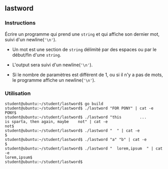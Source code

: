 ## lastword

### Instructions

Écrire un programme qui prend une `string` et qui affiche son dernier mot, suivi d'un newline(`'\n'`).

- Un mot est une section de `string` délimité par des espaces ou par le début/fin d'une `string`.

- L'output sera suivi d'un newline(`'\n'`).

- Si le nombre de paramètres est différent de 1, ou si il n'y a pas de mots, le programme affiche un newline(`'\n'`).

### Utilisation

```console
student@ubuntu:~/student/lastword$ go build
student@ubuntu:~/student/lastword$ ./lastword "FOR PONY" | cat -e
PONY$
student@ubuntu:~/student/lastword$ ./lastword "this        ...       is sparta, then again, maybe    not" | cat -e
not$
student@ubuntu:~/student/lastword$ ./lastword "  " | cat -e
$
student@ubuntu:~/student/lastword$ ./lastword "a" "b" | cat -e
$
student@ubuntu:~/student/lastword$ ./lastword "  lorem,ipsum  " | cat -e
lorem,ipsum$
student@ubuntu:~/student/lastword$
```

